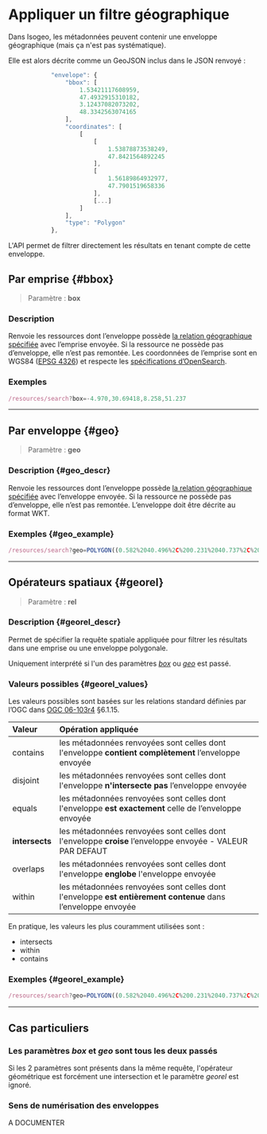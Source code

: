 # Appliquer un filtre géographique

Dans Isogeo, les métadonnées peuvent contenir une enveloppe géographique \(mais ça n'est pas systématique\).

Elle est alors décrite comme un GeoJSON inclus dans le JSON renvoyé :

```js
            "envelope": {
                "bbox": [
                    1.53421117608959,
                    47.4932915310182,
                    3.12437082073202,
                    48.3342563074165
                ],
                "coordinates": [
                    [
                        [
                            1.53878873538249,
                            47.8421564892245
                        ],
                        [
                            1.56189864932977,
                            47.7901519658336
                        ],
                        [...]
                    ]
                ],
                "type": "Polygon"
            },
```

L'API permet de filtrer directement les résultats en tenant compte de cette enveloppe.

## Par emprise {#bbox}

> Paramètre : **box**

### Description

Renvoie les ressources dont l’enveloppe possède [la relation géographique spécifiée](#georel) avec l’emprise envoyée. Si la ressource ne possède pas d’enveloppe, elle n’est pas remontée. Les coordonnées de l’emprise sont en WGS84 \([EPSG 4326](https://epsg.io/4326)\) et respecte les [spécifications d’OpenSearch](http://www.opensearch.org/Specifications/OpenSearch/Extensions/Geo/1.0/Draft_2#The_.22box.22_parameter).

### Exemples

```js
/resources/search?box=-4.970,30.69418,8.258,51.237
```

---

## Par enveloppe {#geo}

> Paramètre : **geo**

### Description {#geo_descr}

Renvoie les ressources dont l’enveloppe possède [la relation géographique spécifiée](#georel) avec l’enveloppe envoyée. Si la ressource ne possède pas d’enveloppe, elle n’est pas remontée. L’enveloppe doit être décrite au format WKT.

### Exemples {#geo_example}

```js
/resources/search?geo=POLYGON((0.582%2040.496%2C%200.231%2040.737%2C%200.736%2042.869%2C%203.351%2042.386%2C%203.263%2041.814%2C%202.164%2041.265%2C%200.978%20%20%2040.957%2C%200.802%2040.781%2C%200.978%2040.649%2C%200.582%2040.496))
```

---

## Opérateurs spatiaux {#georel}

> Paramètre : **rel**

### Description {#georel_descr}

Permet de spécifier la requête spatiale appliquée pour filtrer les résultats dans une emprise ou une enveloppe polygonale.

Uniquement interprété si l'un des paramètres [_box_](#box) ou [_geo_](#geo) est passé.

### Valeurs possibles {#georel_values}

Les valeurs possibles sont basées sur les relations standard définies par l’OGC dans  [OGC 06-103r4](http://portal.opengeospatial.org/files/?artifact_id=25355) §6.1.15.

| Valeur | Opération appliquée |
| :--- | :--- |
| contains | les métadonnées renvoyées sont celles dont l'enveloppe **contient complètement** l’enveloppe envoyée |
| disjoint | les métadonnées renvoyées sont celles dont l'enveloppe **n'intersecte pas** l’enveloppe envoyée |
| equals | les métadonnées renvoyées sont celles dont l'enveloppe **est exactement** celle de l’enveloppe envoyée |
| **intersects** | les métadonnées renvoyées sont celles dont l'enveloppe **croise** l’enveloppe envoyée - VALEUR PAR DEFAUT |
| overlaps | les métadonnées renvoyées sont celles dont l'enveloppe **englobe** l'enveloppe envoyée |
| within | les métadonnées renvoyées sont celles dont l'enveloppe **est entièrement contenue** dans l’enveloppe envoyée |

En pratique, les valeurs les plus couramment utilisées sont :

* intersects
* within
* contains

### Exemples {#georel_example}

```js
/resources/search?geo=POLYGON((0.582%2040.496%2C%200.231%2040.737%2C%200.736%2042.869%2C%203.351%2042.386%2C%203.263%2041.814%2C%202.164%2041.265%2C%200.978%20%20%2040.957%2C%200.802%2040.781%2C%200.978%2040.649%2C%200.582%2040.496))&rel=within
```

---

## Cas particuliers

### Les paramètres _box_ et _geo_ sont tous les deux passés

Si les 2 paramètres sont présents dans la même requête, l'opérateur géométrique est forcément une intersection et le paramètre _georel_ est ignoré.

### Sens de numérisation des enveloppes

A DOCUMENTER
